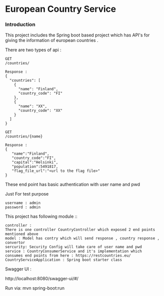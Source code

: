 # European Country Service

### Introduction
This project includes the Spring boot based project which has API's for giving the information of european countries .

There are two types of api :

```
GET
/countries/

Response :
{
  "countries": [
    {
      "name": "Finland",
      "country_code": "FI"
    },
    {
      "name": "XX",
      "country_code": "XX"
    }
  ]
}

```

```
GET
/countries/{name}

Response : 
{
   "name":"Finland",
   "country_code":"FI",
   "capital":"Helsinki",
   "population":5491817,
   "flag_file_url":"<url to the flag file>"
}
```

These end point has basic authentication with user name and pwd

Just For test purpose
```
username : admin 
password : admin
```

This project has following module ::
```
controller : 
There is one controller CountryController which exposed 2 end points mentioned above 
model : Model has contry which will send response , country response , convertor
sercurity: Security Config will take care of user name and pwd
service : CountryConsumerService and it's implementation which consumes end points from here : https://restcountries.eu/
CountryServiceApplication : Spring boot starter class
```

Swagger UI :

http://localhost:8080/swagger-ui/#/


Run via:
mvn spring-boot:run